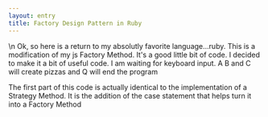 ```yaml
---
layout: entry
title: Factory Design Pattern in Ruby
---
```


\n    Ok, so here is a return to my absolutly favorite language...ruby. This is a modification of my js Factory Method. It's a good little bit of code. I decided to make it a bit of useful code. I am waiting for keyboard input. A B and C will create pizzas and Q will end the program

The first part of this code is actually identical to the implementation of a Strategy Method.  It is the addition of the case statement that helps turn it into a Factory Method
  
